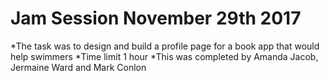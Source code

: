 # Jam Session November 29th 2017

*The task was to design and build a profile page for a book app that would help swimmers
*Time limit 1 hour
*This was completed by Amanda Jacob, Jermaine Ward and Mark Conlon
